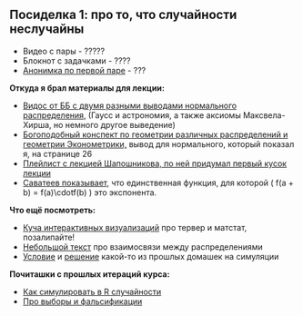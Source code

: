 ## Посиделка 1: про то, что случайности неслучайны 


- Видео c пары - ?????
- Блокнот с задачками - ????
- [Анонимка по первой паре](https://docs.google.com/forms/d/e/1FAIpQLSd3eKTmWJCH_VLsPRELgr1VPs5OlUcRhFN514rz4d6M5BGMhw/viewform) - ???


__Откуда я брал материалы для лекции:__

* [Видос от ББ с двумя разными выводами нормального распределения,](https://www.youtube.com/watch?v=yHdT2kJ9nx8) (Гаусс и астрономия, а также аксиомы Максвела-Хирша, но немного другое выведение)
* [Богоподобный конспект по геометрии различных распределений и геометрии Эконометрики,](https://github.com/olyagnilova/gauss-markov-pythagoras/raw/master/paper.pdf) вывод для нормального, который показал я, на странице 26
* [Плейлист с лекцией Шапошникова, по ней придумал первый кусок лекции](https://www.youtube.com/watch?v=f1hkX_gKm4k&list=PL1JJ1jVZ9z5CNkvvJRM1UIOEjIS9IyflG)
* [Саватеев показывает,](https://www.youtube.com/watch?v=eoj686-ZLdE&list=PLlx2izuC9gjgEWu2364R6GnrY8SMUYi-E&index=43) что единственная функция, для которой \( f(a + b) = f(a)\cdotf(b) \) это экспонента. 


__Что ещё посмотреть:__

* [Куча интерактивных визуализаций](https://seeing-theory.brown.edu/index.html) про тервер и матстат, позалипайте!
* [Небольшой текст](http://www.math.wm.edu/~leemis/2008amstat.pdf) про взаимосвязи между распределениями
* [Условие](https://nbviewer.jupyter.org/github/FUlyankin/r_probability/blob/master/end_seminars_2019/HW/HW1.ipynb) и [решение](https://nbviewer.jupyter.org/github/FUlyankin/r_probability/blob/master/end_seminars_2019/HW/HW1_solution.ipynb) какой-то из прошлых домашек на симуляции 


__Почиташки с прошлых итераций курса:__

- [Как симулировать в R случайности](https://nbviewer.jupyter.org/github/FUlyankin/r_probability/blob/master/end_seminars_2020/sem01/1.1%20Distributions.ipynb) 
- [Про выборы и фальсификации](https://nbviewer.jupyter.org/github/FUlyankin/r_probability/blob/master/end_seminars_2020/sem01/1.2%20Elections.ipynb) 


















